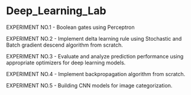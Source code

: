 # Deep_Learning_Lab
EXPERIMENT NO.1 - Boolean gates using Perceptron

EXPERIMENT NO.2 - Implement delta learning rule using Stochastic and Batch gradient descend algorithm from scratch.

EXPERIMENT NO.3 - Evaluate  and  analyze  prediction  performance  using  appropriate  optimizers  for  deep  learning models.

EXPERIMENT NO.4 - Implement backpropagation algorithm from scratch.

EXPERIMENT NO.5 - Building CNN models for image categorization.

